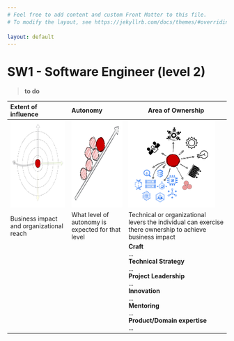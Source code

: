```yaml
---
# Feel free to add content and custom Front Matter to this file.
# To modify the layout, see https://jekyllrb.com/docs/themes/#overriding-theme-defaults

layout: default
---
```


# SW1 - Software Engineer (level 2)

> **to do<br />**

| Extent of influence<br />                                    | Autonomy<br />                                               | Area of Ownership<br />                                      |
| :----------------------------------------------------------- | :----------------------------------------------------------- | ------------------------------------------------------------ |
| <img src="./../assets/Influence.png" alt="influence" style="height: 200px; align: center" /> | <img src="./../assets/Autonomy.png" alt="influence" style="height: 200px; align: center" /> | <img src="./../assets/ownership.png" alt="influence" style="height: 200px; align: center" /> |
| Business impact and organizational reach                     | What level of autonomy is expected for that level            | Technical or organizational levers the individual can exercise there ownership to achieve business impact |
|                                                              |                                                              | **Craft**<br />...<br />**Technical Strategy**<br />...<br />**Project Leadership**<br />...<br />**Innovation**<br />...<br />**Mentoring**<br />...<br />**Product/Domain expertise**<br />... |

